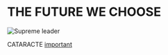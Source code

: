 # THE FUTURE WE CHOOSE

![Supreme leader](http://www.polymtl.ca/recherche/journee_11/img/conf11/marleau.jpg)

CATARACTE 
[important](https://www.youtube.com/watch?v=q6EoRBvdVPQ&list=PL7XlqX4npddfrdpMCxBnNZXg2GFll7t5y "Documentation du projet")
